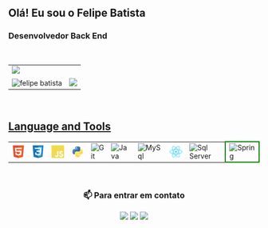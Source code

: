 ## Olá! Eu sou o Felipe Batista
### **Desenvolvedor Back End**

<br>
<table style="border-radios: 5px;">
    <tr>
        <td>
          <img width="450em" src="https://github-readme-stats.vercel.app/api?username=Felipeb26&show_icons=true&theme=merko&include_all_commits=true&count_private=true"/>
        </td>
    </tr>
    <tr>
        <td>
            <img src="https://github-readme-stats.vercel.app/api/top-langs?username=Felipeb26&theme=merko" alt="felipe batista"/>
        </td>
        <td>
            <img height="260" src="https://github-readme-stats.vercel.app/api/top-langs/?username=Felipeb26&layout=compact&langs_count=7&theme=blue-green"/>
        </td>
    </tr>
</table>
<br>

<h2 style="text-decoration: underline;">Language and Tools</h2>

<table class="language">
    <tr>
        <td>
            <img align="center" alt="HTML" width="50" src="https://raw.githubusercontent.com/devicons/devicon/master/icons/html5/html5-original.svg">
        </td>
        <td>
            <img align="center" alt="CSS" width="50" src="https://raw.githubusercontent.com/devicons/devicon/master/icons/css3/css3-original.svg">
        </td>
        <td>
          <img align="center" alt="Js" width="50" src="https://raw.githubusercontent.com/devicons/devicon/master/icons/javascript/javascript-plain.svg">
        </td>
        <td>
          <img align="center" alt="Python" width="50" src="https://raw.githubusercontent.com/devicons/devicon/master/icons/python/python-original.svg">
        </td>
        <td>
          <img align="center" alt="Git" width="50" src="https://cdn.jsdelivr.net/gh/devicons/devicon/icons/git/git-plain.svg">
        </td>
        <td>
          <img align="center" alt="Java" width="50" src="https://cdn.jsdelivr.net/gh/devicons/devicon/icons/java/java-original.svg" />
        </td>
        <td>
          <img align="center" alt="MySql" width="50" src="https://cdn.jsdelivr.net/gh/devicons/devicon/icons/mysql/mysql-original.svg" />
        </td>
        <td>
          <img align="center" alt="React" width="50" src="https://raw.githubusercontent.com/devicons/devicon/master/icons/react/react-original.svg" />
        </td>
        <td>
            <img align="center" alt="Sql Server" width="65" src="https://cdn.jsdelivr.net/gh/devicons/devicon/icons/microsoftsqlserver/microsoftsqlserver-plain-wordmark.svg" />
        </td>
        <td style="border: 2px solid green">
            <img align="center" alt="Spring" width="50" src="https://cdn.jsdelivr.net/gh/devicons/devicon/icons/spring/spring-original.svg" />
        </td>
    </tr>
</table>
  

<br>
<div align="center">
    <h3>📫 Para entrar em contato</h3>
  <a href = "mailto:felipeb2silva@gmail.com"><img height="35" src="https://img.shields.io/badge/-Gmail-%23333?style=for-the-badge&logo=gmail&logoColor=white" target="_blank"></a>
  <a href="https://www.linkedin.com/in/felipe-batista-9b0122189/" target="_blank"><img height="35" src="https://img.shields.io/badge/-LinkedIn-%230077B5?style=for-the-badge&logo=linkedin&logoColor=white" target="_blank"></a>
  <a href="http://api.whatsapp.com/send?phone=5511971404157" target="_blank"><img height="35" src="https://img.shields.io/badge/WhatsApp-25D366?style=for-the-badge&logo=whatsapp&logoColor=white" target="_blank"></a>
  
 <!-- ![snake gif](https://github.com/Felipeb26/Felipeb26/blob/output/github-contribution-grid-snake.gif) -->
</div>
